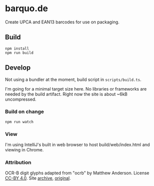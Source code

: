 # barquo.de
Create UPCA and EAN13 barcodes for use on packaging.

## Build
```
npm install
npm run build
```

## Develop
Not using a bundler at the moment, build script in `scripts/build.ts`.

I'm going for a minimal target size here. No libraries or frameworks are needed by the build artifact. Right now the site is about ~6kB uncompressed.

### Build on change
```
npm run watch
```

### View
I'm using IntelliJ's built in web browser to host build/web/index.html and viewing in Chrome.

### Attribution

OCR-B digit glyphs adapted from "ocrb" by Matthew Anderson. License [CC-BY 4.0](https://creativecommons.org/licenses/by/4.0/). Site [archive](https://web.archive.org/web/20190328165040/https://wehtt.am/ocr-b/), [original](https://wehtt.am/ocr-b/).